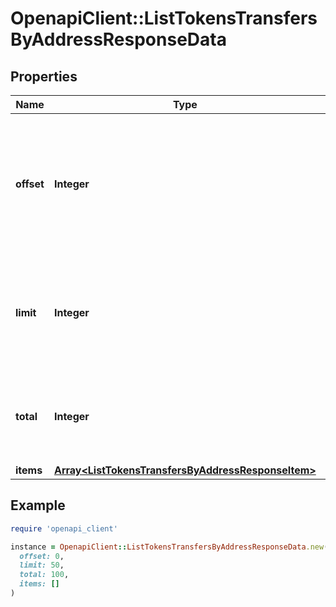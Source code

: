 # OpenapiClient::ListTokensTransfersByAddressResponseData

## Properties

| Name | Type | Description | Notes |
| ---- | ---- | ----------- | ----- |
| **offset** | **Integer** | The starting index of the response items, i.e. where the response should start listing the returned items. |  |
| **limit** | **Integer** | Defines how many items should be returned in the response per page basis. |  |
| **total** | **Integer** | Defines the total number of items returned in the response. |  |
| **items** | [**Array&lt;ListTokensTransfersByAddressResponseItem&gt;**](ListTokensTransfersByAddressResponseItem.md) |  |  |

## Example

```ruby
require 'openapi_client'

instance = OpenapiClient::ListTokensTransfersByAddressResponseData.new(
  offset: 0,
  limit: 50,
  total: 100,
  items: []
)
```


